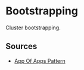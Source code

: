 # Bootstrapping

Cluster bootstrapping.

## Sources

* [App Of Apps Pattern](https://argo-cd.readthedocs.io/en/stable/operator-manual/cluster-bootstrapping/#app-of-apps-pattern)
